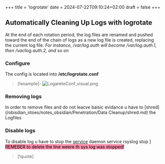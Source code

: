 +++
title = 'logrotate'
date = 2024-07-22T09:10:24+02:00
draft = false
+++

## Automatically Cleaning Up Logs with logrotate
At the end of each rotation period, the log files are renamed and pushed toward the end of the chain of logs as a new log file is created, replacing the current log file. 
*For instance, /var/log.auth will become /var/log.auth.1, then
/var/log.auth.2, and so on*

### Configure 
The config is located into **/etc/logrotate.conf**

>[!example]-
>![LogareteConf_visual.png](/LogareteConf_visual.png)

### Removing logs 
In order to remove files and do not leacve baisic evidance u have to [shred](/obisdian_ntoes/notes_obsidian/Penetration/Data Cleanup/shred.md) the Logfiles

### Disable logs 
To disable log u have to stop the [service](/obisdian_ntoes/notes_obsidian/Linux/service.md) daemon 
service rsyslog stop ]
<mark style="background: #FF5582A6;">REMEBER to delete the line weere th sys log was stopped! </mark>
>[!quote] 